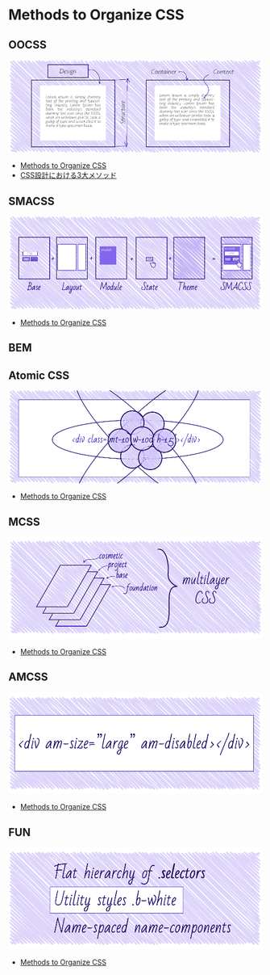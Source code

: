 # Methods to Organize CSS

## <a id="oocss"></a>OOCSS
<img src="images/oocss.webp">

- [Methods to Organize CSS](https://css-tricks.com/methods-organize-css/#article-header-id-0)
- [CSS設計における3大メソッド](http://www.risewill.co.jp/blog/archives/5652)

## <a id="smacss"></a>SMACSS
<img src="images/smacss.webp">

- [Methods to Organize CSS](https://css-tricks.com/methods-organize-css/#article-header-id-1)

## <a id="bem"></a>BEM

## <a id="atomic"></a>Atomic CSS
<img src="images/atomic.webp">

- [Methods to Organize CSS](https://css-tricks.com/methods-organize-css/#article-header-id-2)

## <a id="mcss"></a>MCSS
<img src="images/mcss.webp">

- [Methods to Organize CSS](https://css-tricks.com/methods-organize-css/#article-header-id-3)

## <a id="amcss"></a>AMCSS
<img src="images/amcss.webp">

- [Methods to Organize CSS](https://css-tricks.com/methods-organize-css/#article-header-id-4)

## <a id="fun"></a>FUN
<img src="images/fun.webp">

- [Methods to Organize CSS](https://css-tricks.com/methods-organize-css/#article-header-id-5)
